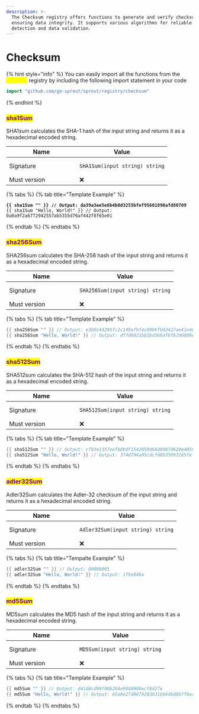 ```yaml
---
description: >-
  The Checksum registry offers functions to generate and verify checksums,
  ensuring data integrity. It supports various algorithms for reliable error
  detection and data validation.
---
```


# Checksum

{% hint style="info" %}
You can easily import all the functions from the <mark style="color:yellow;">`checksum`</mark> registry by including the following import statement in your code

```go
import "github.com/go-sprout/sprout/registry/checksum"
```
{% endhint %}

### <mark style="color:purple;">sha1Sum</mark>

SHA1sum calculates the SHA-1 hash of the input string and returns it as a hexadecimal encoded string.

<table data-header-hidden><thead><tr><th width="174">Name</th><th>Value</th></tr></thead><tbody><tr><td>Signature</td><td><pre class="language-go"><code class="lang-go">SHA1Sum(input string) string
</code></pre></td></tr><tr><td>Must version</td><td><span data-gb-custom-inline data-tag="emoji" data-code="274c">❌</span></td></tr></tbody></table>

{% tabs %}
{% tab title="Template Example" %}
<pre class="language-go"><code class="lang-go"><strong>{{ sha1Sum "" }} // Output: da39a3ee5e6b4b0d3255bfef95601890afd80709
</strong>{{ sha1Sum "Hello, World!" }} // Output: 0a0a9f2a6772942557ab5355d76af442f8f65e01
</code></pre>
{% endtab %}
{% endtabs %}

### <mark style="color:purple;">sha256Sum</mark>

SHA256sum calculates the SHA-256 hash of the input string and returns it as a hexadecimal encoded string.

<table data-header-hidden><thead><tr><th width="174">Name</th><th>Value</th></tr></thead><tbody><tr><td>Signature</td><td><pre class="language-go"><code class="lang-go">SHA256Sum(input string) string
</code></pre></td></tr><tr><td>Must version</td><td><span data-gb-custom-inline data-tag="emoji" data-code="274c">❌</span></td></tr></tbody></table>

{% tabs %}
{% tab title="Template Example" %}
```go
{{ sha256Sum "" }} // Output: e3b0c44298fc1c149afbf4c8996fb92427ae41e4649b934ca495991b7852b855
{{ sha256Sum "Hello, World!" }} // Output: dffd6021bb2bd5b0af676290809ec3a53191dd81c7f70a4b28688a362182986f
```
{% endtab %}
{% endtabs %}

### <mark style="color:purple;">sha512Sum</mark>

SHA512sum calculates the SHA-512 hash of the input string and returns it as a hexadecimal encoded string.

<table data-header-hidden><thead><tr><th width="174">Name</th><th>Value</th></tr></thead><tbody><tr><td>Signature</td><td><pre class="language-go"><code class="lang-go">SHA512Sum(input string) string
</code></pre></td></tr><tr><td>Must version</td><td><span data-gb-custom-inline data-tag="emoji" data-code="274c">❌</span></td></tr></tbody></table>

{% tabs %}
{% tab title="Template Example" %}
```go
{{ sha512Sum "" }} // Output: cf83e1357eefb8bdf1542850d66d8007d620e4050b5715dc83f4a921d36ce9ce47d0d13c5d85f2b0ff8318d2877eec2f63b931bd47417a81a538327af927da3e
{{ sha512Sum "Hello, World!" }} // Output: 374d794a95cdcfd8b35993185fef9ba368f160d8daf432d08ba9f1ed1e5abe6cc69291e0fa2fe0006a52570ef18c19def4e617c33ce52ef0a6e5fbe318cb0387
```
{% endtab %}
{% endtabs %}

### <mark style="color:purple;">adler32Sum</mark>

Adler32Sum calculates the Adler-32 checksum of the input string and returns it as a hexadecimal encoded string.

<table data-header-hidden><thead><tr><th width="174">Name</th><th>Value</th></tr></thead><tbody><tr><td>Signature</td><td><pre class="language-go"><code class="lang-go">Adler32Sum(input string) string
</code></pre></td></tr><tr><td>Must version</td><td><span data-gb-custom-inline data-tag="emoji" data-code="274c">❌</span></td></tr></tbody></table>

{% tabs %}
{% tab title="Tempalte Example" %}
```go
{{ adler32Sum "" }} // Output: 00000001
{{ adler32Sum "Hello, World!" }} // Output: 1f9e046a
```
{% endtab %}
{% endtabs %}

### <mark style="color:purple;">md5Sum</mark>

MD5sum calculates the MD5 hash of the input string and returns it as a hexadecimal encoded string.

<table data-header-hidden><thead><tr><th width="174">Name</th><th>Value</th></tr></thead><tbody><tr><td>Signature</td><td><pre class="language-go"><code class="lang-go">MD5Sum(input string) string
</code></pre></td></tr><tr><td>Must version</td><td><span data-gb-custom-inline data-tag="emoji" data-code="274c">❌</span></td></tr></tbody></table>

{% tabs %}
{% tab title="Template Example" %}
```go
{{ md5Sum "" }} // Output: d41d8cd98f00b204e9800998ecf8427e
{{ md5Sum "Hello, World!" }} // Output: 65a8e27d8879283831b664bd8b7f0ad4
```
{% endtab %}
{% endtabs %}
